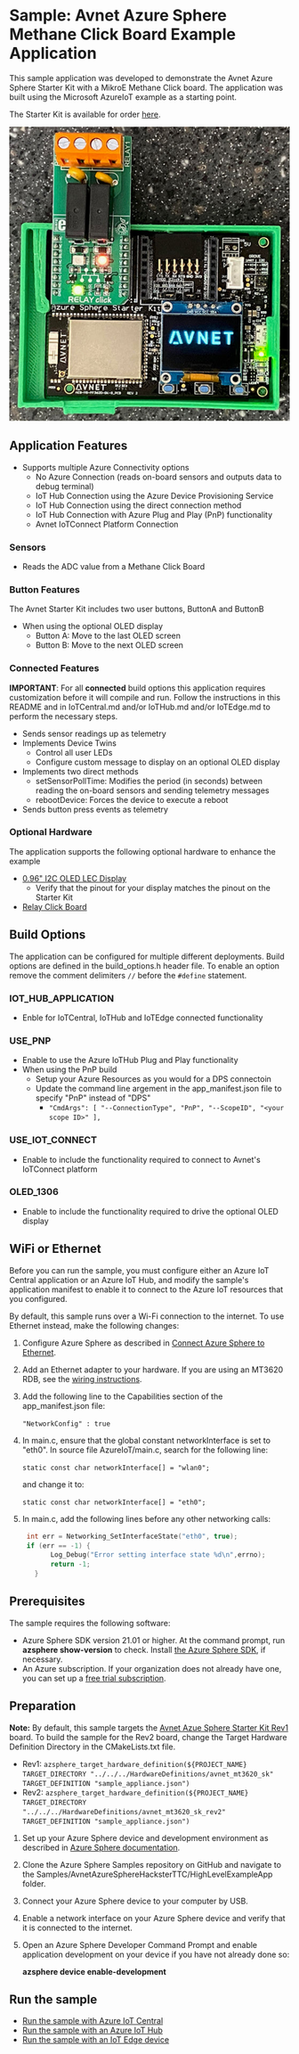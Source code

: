 # Sample: Avnet Azure Sphere Methane Click Board Example Application

This sample application was developed to demonstrate the Avnet Azure Sphere Starter Kit with a MikroE Methane Click board.  The application was built using the Microsoft AzureIoT example as a starting point.

The Starter Kit is available for order [here](http://avnet.me/mt3620-kit).

![Avnet Azure Sphere Starter Kit](./media/SKRev2OLEDAvnet.jpg)

## Application Features

* Supports multiple Azure Connectivity options
   * No Azure Connection (reads on-board sensors and outputs data to debug terminal)
   * IoT Hub Connection using the Azure Device Provisioning Service
   * IoT Hub Connection using the direct connection method
   * IoT Hub Connection with Azure Plug and Play (PnP) functionality
   * Avnet IoTConnect Platform Connection

### Sensors

* Reads the ADC value from a Methane Click Board
 
### Button Features

The Avnet Starter Kit includes two user buttons, ButtonA and ButtonB

* When using the optional OLED display
   * Button A: Move to the last OLED screen
   * Button B: Move to the next OLED screen

### Connected Features

**IMPORTANT**: For all **connected** build options this application requires customization before it will compile and run. Follow the instructions in this README and in IoTCentral.md and/or IoTHub.md and/or IoTEdge.md to perform the necessary steps.

* Sends sensor readings up as telemetry
* Implements Device Twins
   * Control all user LEDs
   * Configure custom message to display on an optional OLED display
* Implements two direct methods
   * setSensorPollTime: Modifies the period (in seconds) between reading the on-board sensors and sending telemetry messages
   * rebootDevice: Forces the device to execute a reboot
* Sends button press events as telemetry
   
### Optional Hardware

The application supports the following optional hardware to enhance the example
* [0.96" I2C OLED LEC Display](https://www.amazon.com/gp/product/B06XRCQZRX/ref=ppx_yo_dt_b_search_asin_title?ie=UTF8&psc=1)
   * Verify that the pinout for your display matches the pinout on the Starter Kit
* [Relay Click Board](https://www.mikroe.com/relay-click)

## Build Options

The application can be configured for multiple different deployments.  Build options are defined in the build_options.h header file.  To enable an option remove the comment delimiters ```//``` before the ```#define``` statement. 

### IOT_HUB_APPLICATION
* Enble for IoTCentral, IoTHub and IoTEdge connected functionality

### USE_PNP
* Enable to use the Azure IoTHub Plug and Play functionality
* When using the PnP build
   * Setup your Azure Resources as you would for a DPS connectoin
   * Update the command line argement in the app_manifest.json file to specify "PnP" instead of "DPS"
      * ```"CmdArgs": [ "--ConnectionType", "PnP", "--ScopeID", "<your scope ID>" ],```

### USE_IOT_CONNECT
* Enable to include the functionality required to connect to Avnet's IoTConnect platform

### OLED_1306
* Enable to include the functionality required to drive the optional OLED display

## WiFi or Ethernet
Before you can run the sample, you must configure either an Azure IoT Central application or an Azure IoT Hub, and modify the sample's application manifest to enable it to connect to the Azure IoT resources that you configured.

By default, this sample runs over a Wi-Fi connection to the internet. To use Ethernet instead, make the following changes:

1. Configure Azure Sphere as described in [Connect Azure Sphere to Ethernet](https://docs.microsoft.com/azure-sphere/network/connect-ethernet).
1. Add an Ethernet adapter to your hardware. If you are using an MT3620 RDB, see the [wiring instructions](../../HardwareDefinitions/mt3620_rdb/EthernetWiring.md).
1. Add the following line to the Capabilities section of the app_manifest.json file:

   `"NetworkConfig" : true`

1. In main.c, ensure that the global constant networkInterface is set to "eth0". In source file AzureIoT/main.c, search for the following line:

   `static const char networkInterface[] = "wlan0";`

   and change it to:

   `static const char networkInterface[] = "eth0";`

1. In main.c, add the following lines before any other networking calls:

    ```c
     int err = Networking_SetInterfaceState("eth0", true);
     if (err == -1) {
           Log_Debug("Error setting interface state %d\n",errno);
           return -1;
       }
    ```
## Prerequisites

The sample requires the following software:

- Azure Sphere SDK version 21.01 or higher. At the command prompt, run **azsphere show-version** to check. Install [the Azure Sphere SDK](https://docs.microsoft.com/azure-sphere/install/install-sdk), if necessary.
- An Azure subscription. If your organization does not already have one, you can set up a [free trial subscription](https://azure.microsoft.com/free/?v=17.15).

## Preparation

**Note:** By default, this sample targets the [Avnet Azue Sphere Starter Kit Rev1](http://avnet.me/mt3620-kit) board. To build the sample for the Rev2 board, change the Target Hardware Definition Directory in the CMakeLists.txt file.

* Rev1: ```azsphere_target_hardware_definition(${PROJECT_NAME} TARGET_DIRECTORY "../../../HardwareDefinitions/avnet_mt3620_sk" TARGET_DEFINITION "sample_appliance.json")```
* Rev2: ```azsphere_target_hardware_definition(${PROJECT_NAME} TARGET_DIRECTORY "../../../HardwareDefinitions/avnet_mt3620_sk_rev2" TARGET_DEFINITION "sample_appliance.json")```

1. Set up your Azure Sphere device and development environment as described in [Azure Sphere documentation](https://docs.microsoft.com/azure-sphere/install/overview).
1. Clone the Azure Sphere Samples repository on GitHub and navigate to the Samples/AvnetAzureSphereHacksterTTC/HighLevelExampleApp folder.
1. Connect your Azure Sphere device to your computer by USB.
1. Enable a network interface on your Azure Sphere device and verify that it is connected to the internet.
1. Open an Azure Sphere Developer Command Prompt and enable application development on your device if you have not already done so:

   **azsphere device enable-development**

## Run the sample

- [Run the sample with Azure IoT Central](./IoTCentral.md)
- [Run the sample with an Azure IoT Hub](./IoTHub.md)
- [Run the sample with an IoT Edge device](./IoTEdge.md)
